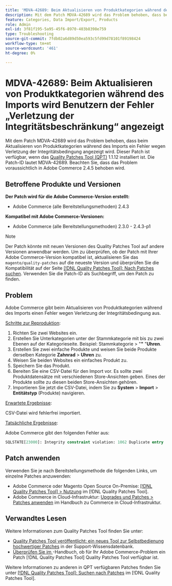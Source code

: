 ```yaml
---
title: 'MDVA-42689: Beim Aktualisieren von Produktkategorien während des Imports wird Benutzern der Fehler „Verletzung der Integritätsbeschränkung“ angezeigt'
description: Mit dem Patch MDVA-42689 wird das Problem behoben, dass beim Aktualisieren von Produktkategorien während des Imports ein Fehler wegen Verletzung der Integritätsbedingung angezeigt wird. Dieser Patch ist verfügbar, wenn das [Quality Patches Tool (QPT)](https://experienceleague.adobe.com/en/docs/commerce-operations/tools/quality-patches-tool/quality-patches-tool-to-self-serve-quality-patches) 1.1.12 installiert ist. Die Patch-ID lautet MDVA-42689. Beachten Sie, dass das Problem voraussichtlich in Adobe Commerce 2.4.5 behoben wird.
feature: Categories, Data Import/Export, Products
role: Admin
exl-id: 3f81f195-5a95-45f6-8970-403b8398e759
type: Troubleshooting
source-git-commit: 7fdb02a6d89d50ea593c5fd99d78101f89198424
workflow-type: tm+mt
source-wordcount: '461'
ht-degree: 0%

---
```


# MDVA-42689: Beim Aktualisieren von Produktkategorien während des Imports wird Benutzern der Fehler „Verletzung der Integritätsbeschränkung“ angezeigt

Mit dem Patch MDVA-42689 wird das Problem behoben, dass beim Aktualisieren von Produktkategorien während des Imports ein Fehler wegen Verletzung der Integritätsbedingung angezeigt wird. Dieser Patch ist verfügbar, wenn das [Quality Patches Tool (QPT)](https://experienceleague.adobe.com/en/docs/commerce-operations/tools/quality-patches-tool/quality-patches-tool-to-self-serve-quality-patches) 1.1.12 installiert ist. Die Patch-ID lautet MDVA-42689. Beachten Sie, dass das Problem voraussichtlich in Adobe Commerce 2.4.5 behoben wird.

## Betroffene Produkte und Versionen

**Der Patch wird für die Adobe Commerce-Version erstellt:**

* Adobe Commerce (alle Bereitstellungsmethoden) 2.4.3

**Kompatibel mit Adobe Commerce-Versionen:**

* Adobe Commerce (alle Bereitstellungsmethoden) 2.3.0 - 2.4.3-p1

>[!NOTE]
>
>Der Patch könnte mit neuen Versionen des Quality Patches Tool auf andere Versionen anwendbar werden. Um zu überprüfen, ob der Patch mit Ihrer Adobe Commerce-Version kompatibel ist, aktualisieren Sie das `magento/quality-patches` auf die neueste Version und überprüfen Sie die Kompatibilität auf der Seite [[!DNL Quality Patches Tool]: Nach Patches suchen](https://experienceleague.adobe.com/en/docs/commerce-operations/tools/quality-patches-tool/quality-patches-tool-to-self-serve-quality-patches). Verwenden Sie die Patch-ID als Suchbegriff, um den Patch zu finden.

## Problem

Adobe Commerce gibt beim Aktualisieren von Produktkategorien während des Imports einen Fehler wegen Verletzung der Integritätsbedingung aus.

<u>Schritte zur Reproduktion</u>:

1. Richten Sie zwei Websites ein.
1. Erstellen Sie Unterkategorien unter der Stammkategorie mit bis zu zwei Ebenen auf der Kategorieseite. Beispiel: Stammkategorie > &quot;**&quot;** &quot;**Uhren**.
1. Erstellen Sie zwei einfache Produkte und weisen Sie beide Produkte derselben Kategorie **Zahnrad** > **Uhren** zu.
1. Weisen Sie beiden Websites ein einfaches Produkt zu.
1. Speichern Sie das Produkt.
1. Bereiten Sie eine CSV-Datei für den Import vor. Es sollte zwei Produktdatensätze mit verschiedenen Store-Ansichten geben. Eines der Produkte sollte zu diesen beiden Store-Ansichten gehören.
1. Importieren Sie jetzt die CSV-Datei, indem Sie zu **System** > **Import** > **Entitätstyp** (Produkte) navigieren.

<u>Erwartete Ergebnisse</u>:

CSV-Datei wird fehlerfrei importiert.

<u>Tatsächliche Ergebnisse</u>:

Adobe Commerce gibt den folgenden Fehler aus:

```SQL
SQLSTATE[23000]: Integrity constraint violation: 1062 Duplicate entry '1302' for key 'PRIMARY', query was: INSERT INTO `catalog_url_rewrite_product_category` (`url_rewrite_id`,`category_id`,`product_id`) VALUES (?, ?, ?), (?, ?, ?), (?, ?, ?)
```

## Patch anwenden

Verwenden Sie je nach Bereitstellungsmethode die folgenden Links, um einzelne Patches anzuwenden:

* Adobe Commerce oder Magento Open Source On-Premise: [[!DNL Quality Patches Tool] > Nutzung](/help/tools/quality-patches-tool/usage.md) im [!DNL Quality Patches Tool].
* Adobe Commerce in Cloud-Infrastruktur: [Upgrades und Patches > Patches anwenden](https://experienceleague.adobe.com/docs/commerce-cloud-service/user-guide/develop/upgrade/apply-patches.html) im Handbuch zu Commerce in Cloud-Infrastruktur.

## Verwandtes Lesen

Weitere Informationen zum Quality Patches Tool finden Sie unter:

* [Quality Patches Tool veröffentlicht: ein neues Tool zur Selbstbedienung hochwertiger Patches](https://experienceleague.adobe.com/en/docs/commerce-operations/tools/quality-patches-tool/quality-patches-tool-to-self-serve-quality-patches) in der Support-Wissensdatenbank.
* [Überprüfen Sie im ](/help/tools/quality-patches-tool/patches-available-in-qpt/check-patch-for-magento-issue-with-magento-quality-patches.md)-Handbuch, ob für Ihr Adobe Commerce-Problem ein Patch [!DNL Quality Patches Tool] Quality Patches Tool verfügbar ist.

Weitere Informationen zu anderen in QPT verfügbaren Patches finden Sie unter [[!DNL Quality Patches Tool]: Suchen nach Patches](https://experienceleague.adobe.com/tools/commerce-quality-patches/index.html) im [!DNL Quality Patches Tool].
